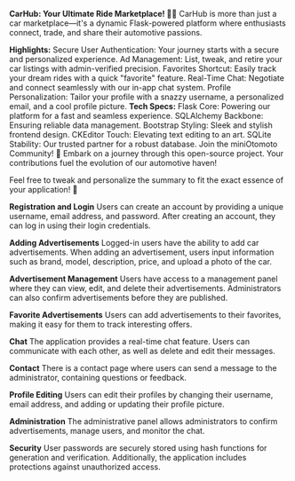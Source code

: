 **CarHub: Your Ultimate Ride Marketplace! 🚗💨**
CarHub is more than just a car marketplace—it's a dynamic Flask-powered platform where enthusiasts connect, trade, and share their automotive passions.

**Highlights:**
Secure User Authentication: Your journey starts with a secure and personalized experience.
Ad Management: List, tweak, and retire your car listings with admin-verified precision.
Favorites Shortcut: Easily track your dream rides with a quick "favorite" feature.
Real-Time Chat: Negotiate and connect seamlessly with our in-app chat system.
Profile Personalization: Tailor your profile with a snazzy username, a personalized email, and a cool profile picture.
**Tech Specs:**
Flask Core: Powering our platform for a fast and seamless experience.
SQLAlchemy Backbone: Ensuring reliable data management.
Bootstrap Styling: Sleek and stylish frontend design.
CKEditor Touch: Elevating text editing to an art.
SQLite Stability: Our trusted partner for a robust database.
Join the miniOtomoto Community! 🌟
Embark on a journey through this open-source project. Your contributions fuel the evolution of our automotive haven!

Feel free to tweak and personalize the summary to fit the exact essence of your application! 🚀

**Registration and Login**
Users can create an account by providing a unique username, email address, and password. After creating an account, they can log in using their login credentials.

**Adding Advertisements**
Logged-in users have the ability to add car advertisements. When adding an advertisement, users input information such as brand, model, description, price, and upload a photo of the car.

**Advertisement Management**
Users have access to a management panel where they can view, edit, and delete their advertisements. Administrators can also confirm advertisements before they are published.

**Favorite Advertisements**
Users can add advertisements to their favorites, making it easy for them to track interesting offers.

**Chat**
The application provides a real-time chat feature. Users can communicate with each other, as well as delete and edit their messages.

**Contact**
There is a contact page where users can send a message to the administrator, containing questions or feedback.

**Profile Editing**
Users can edit their profiles by changing their username, email address, and adding or updating their profile picture.

**Administration**
The administrative panel allows administrators to confirm advertisements, manage users, and monitor the chat.

**Security**
User passwords are securely stored using hash functions for generation and verification. Additionally, the application includes protections against unauthorized access.
